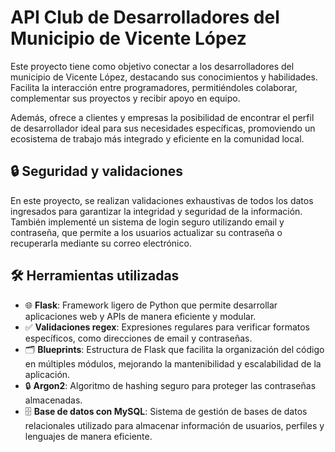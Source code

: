 # API Club de Desarrolladores del Municipio de Vicente López

Este proyecto tiene como objetivo conectar a los desarrolladores del municipio de Vicente López, destacando sus conocimientos y habilidades. Facilita la interacción entre programadores, permitiéndoles colaborar, complementar sus proyectos y recibir apoyo en equipo.  

Además, ofrece a clientes y empresas la posibilidad de encontrar el perfil de desarrollador ideal para sus necesidades específicas, promoviendo un ecosistema de trabajo más integrado y eficiente en la comunidad local.  

## 🔒 Seguridad y validaciones  
En este proyecto, se realizan validaciones exhaustivas de todos los datos ingresados para garantizar la integridad y seguridad de la información. También implementé un sistema de login seguro utilizando email y contraseña, que permite a los usuarios actualizar su contraseña o recuperarla mediante su correo electrónico.  

## 🛠️ Herramientas utilizadas  
- 🌐 **Flask**: Framework ligero de Python que permite desarrollar aplicaciones web y APIs de manera eficiente y modular.  
- ✅ **Validaciones regex**: Expresiones regulares para verificar formatos específicos, como direcciones de email y contraseñas.  
- 🗂️ **Blueprints**: Estructura de Flask que facilita la organización del código en múltiples módulos, mejorando la mantenibilidad y escalabilidad de la aplicación.  
- 🔒 **Argon2**: Algoritmo de hashing seguro para proteger las contraseñas almacenadas.  
- 🗄️ **Base de datos con MySQL**: Sistema de gestión de bases de datos relacionales utilizado para almacenar información de usuarios, perfiles y lenguajes de manera eficiente.  
